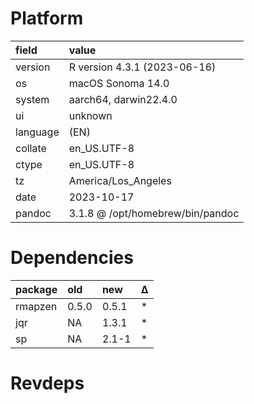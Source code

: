 # Platform

|field    |value                            |
|:--------|:--------------------------------|
|version  |R version 4.3.1 (2023-06-16)     |
|os       |macOS Sonoma 14.0                |
|system   |aarch64, darwin22.4.0            |
|ui       |unknown                          |
|language |(EN)                             |
|collate  |en_US.UTF-8                      |
|ctype    |en_US.UTF-8                      |
|tz       |America/Los_Angeles              |
|date     |2023-10-17                       |
|pandoc   |3.1.8 @ /opt/homebrew/bin/pandoc |

# Dependencies

|package |old   |new   |Δ  |
|:-------|:-----|:-----|:--|
|rmapzen |0.5.0 |0.5.1 |*  |
|jqr     |NA    |1.3.1 |*  |
|sp      |NA    |2.1-1 |*  |

# Revdeps

